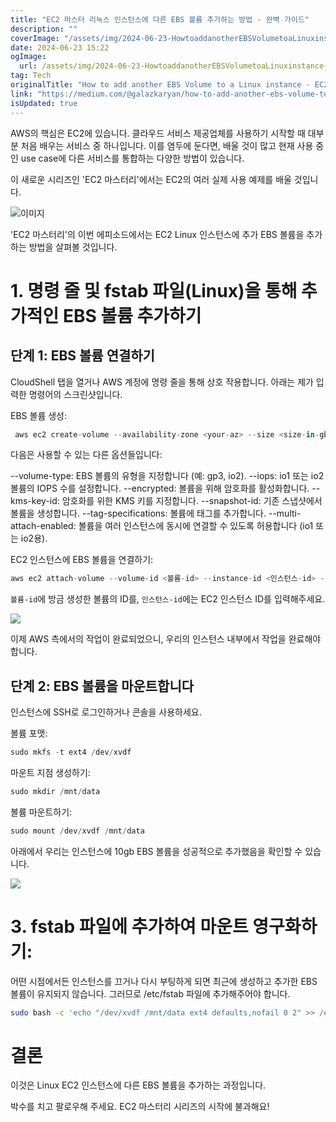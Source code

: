 ```yaml
---
title: "EC2 마스터 리눅스 인스턴스에 다른 EBS 볼륨 추가하는 방법 - 완벽 가이드"
description: ""
coverImage: "/assets/img/2024-06-23-HowtoaddanotherEBSVolumetoaLinuxinstance-EC2Mastery_0.png"
date: 2024-06-23 15:22
ogImage:
  url: /assets/img/2024-06-23-HowtoaddanotherEBSVolumetoaLinuxinstance-EC2Mastery_0.png
tag: Tech
originalTitle: "How to add another EBS Volume to a Linux instance - EC2 Mastery"
link: "https://medium.com/@galazkaryan/how-to-add-another-ebs-volume-to-a-linux-instance-ec2-mastery-6b8e20a7ea6e"
isUpdated: true
---
```


AWS의 핵심은 EC2에 있습니다. 클라우드 서비스 제공업체를 사용하기 시작할 때 대부분 처음 배우는 서비스 중 하나입니다. 이를 염두에 둔다면, 배울 것이 많고 현재 사용 중인 use case에 다른 서비스를 통합하는 다양한 방법이 있습니다.

이 새로운 시리즈인 'EC2 마스터리'에서는 EC2의 여러 실제 사용 예제를 배울 것입니다.

![이미지](/assets/img/2024-06-23-HowtoaddanotherEBSVolumetoaLinuxinstance-EC2Mastery_0.png)

'EC2 마스터리'의 이번 에피소드에서는 EC2 Linux 인스턴스에 추가 EBS 볼륨을 추가하는 방법을 살펴볼 것입니다.

<div class="content-ad"></div>

# 1. 명령 줄 및 fstab 파일(Linux)을 통해 추가적인 EBS 볼륨 추가하기

## 단계 1: EBS 볼륨 연결하기

CloudShell 탭을 열거나 AWS 계정에 명령 줄을 통해 상호 작용합니다. 아래는 제가 입력한 명령어의 스크린샷입니다.

EBS 볼륨 생성:

<div class="content-ad"></div>

```js
 aws ec2 create-volume --availability-zone <your-az> --size <size-in-gb>
```

다음은 사용할 수 있는 다른 옵션들입니다:

--volume-type: EBS 볼륨의 유형을 지정합니다 (예: gp3, io2).
--iops: io1 또는 io2 볼륨의 IOPS 수를 설정합니다.
--encrypted: 볼륨을 위해 암호화를 활성화합니다.
--kms-key-id: 암호화를 위한 KMS 키를 지정합니다.
--snapshot-id: 기존 스냅샷에서 볼륨을 생성합니다.
--tag-specifications: 볼륨에 태그를 추가합니다.
--multi-attach-enabled: 볼륨을 여러 인스턴스에 동시에 연결할 수 있도록 허용합니다 (io1 또는 io2용).

EC2 인스턴스에 EBS 볼륨을 연결하기:

<div class="content-ad"></div>

```js
aws ec2 attach-volume --volume-id <볼륨-id> --instance-id <인스턴스-id> --device /dev/xvdf
```

`볼륨-id`에 방금 생성한 볼륨의 ID를, `인스턴스-id`에는 EC2 인스턴스 ID를 입력해주세요.

<img src="/assets/img/2024-06-23-HowtoaddanotherEBSVolumetoaLinuxinstance-EC2Mastery_1.png" />

이제 AWS 측에서의 작업이 완료되었으니, 우리의 인스턴스 내부에서 작업을 완료해야 합니다.

<div class="content-ad"></div>

## 단계 2: EBS 볼륨을 마운트합니다

인스턴스에 SSH로 로그인하거나 콘솔을 사용하세요.

볼륨 포맷:

```js
sudo mkfs -t ext4 /dev/xvdf
```

<div class="content-ad"></div>

마운트 지점 생성하기:

```js
sudo mkdir /mnt/data
```

볼륨 마운트하기:

```js
sudo mount /dev/xvdf /mnt/data
```

<div class="content-ad"></div>

아래에서 우리는 인스턴스에 10gb EBS 볼륨을 성공적으로 추가했음을 확인할 수 있습니다.

<img src="/assets/img/2024-06-23-HowtoaddanotherEBSVolumetoaLinuxinstance-EC2Mastery_2.png" />

<div class="content-ad"></div>

# 3. fstab 파일에 추가하여 마운트 영구화하기:

어떤 시점에서든 인스턴스를 끄거나 다시 부팅하게 되면 최근에 생성하고 추가한 EBS 볼륨이 유지되지 않습니다. 그러므로 /etc/fstab 파일에 추가해주어야 합니다.

```bash
sudo bash -c 'echo "/dev/xvdf /mnt/data ext4 defaults,nofail 0 2" >> /etc/fstab'
```

<div class="content-ad"></div>

# 결론

이것은 Linux EC2 인스턴스에 다른 EBS 볼륨을 추가하는 과정입니다.

박수를 치고 팔로우해 주세요. EC2 마스터리 시리즈의 시작에 불과해요!
